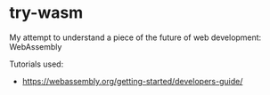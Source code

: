 # try-wasm
My attempt to understand a piece of the future of web development: WebAssembly

Tutorials used:
- https://webassembly.org/getting-started/developers-guide/
